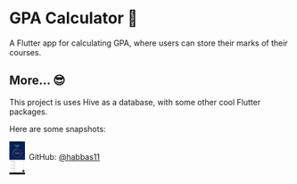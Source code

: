 # GPA Calculator 🧮

A Flutter app for calculating GPA, where users can store their marks of their courses.


## More... 😎

This project is uses Hive as a database, with some other cool Flutter packages. 

Here are some snapshots: 

[<img align="center" alt="Hussam Habbas | GitHub" width="28px" src="/screenshots/1.png?raw=true alt=media" />](https://github.com/habbas11)&ensp;GitHub: [@habbas11](https://github.com/habbas11 "GitHub Hussam Habbas")
